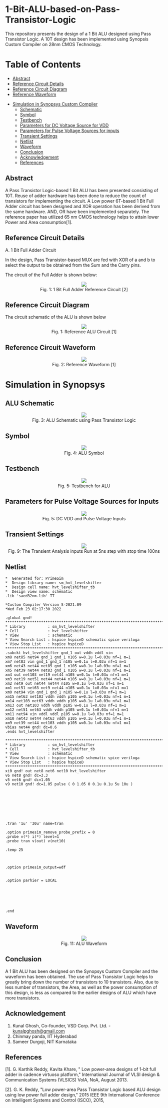 # 1-Bit-ALU-based-on-Pass-Transistor-Logic

This repository presents the design of a 1 Bit ALU designed using Pass Transistor Logic. A 10T design has been implemented using Synopsis Custom Compiler on 28nm CMOS Technology.

# Table of Contents
   * [Abstract](#abstract)
  * [Reference Circuit Details](#reference-circuit-details)
  * [Reference Circuit Diagram](#reference-circuit-diagram)
  * [Reference Waveform](#reference-circuit-waveform)
- [Simulation in Synopsys Custom Compiler](#simulation-in-synopsys)
  * [Schematic](#schematic)
  * [Symbol](#symbol)
  * [Testbench](#Testbench)
  * [Parameters for DC Voltage Source for VDD](#Parameters-for-DC-Voltage-Source-for-VDD)
  * [Parameters for Pulse Voltage Sources for inputs](#Parameters-for-Pulse-Voltage-Sources-for-inputs)
  * [Transient Settings](#transient-settings)
  * [Netlist](#netlist)
  * [Waveform](#waveform)
  * [Conclusion](#conclusion)
  * [Acknowledgement](#acknowlegement)
  * [References](#references)


## Abstract

A Pass Transistor Logic-based 1 Bit 
ALU has been presented consisting of 10T. Reuse of adder
hardware has been done to reduce the count of transistors for 
implementing the circuit. A Low power 6T-based 1 Bit Full 
Adder circuit has been designed and XOR operation has been 
derived from the same hardware. AND, OR have been implemented separately. The reference paper has utilized 65 nm 
CMOS technology helps to attain lower Power and Area consumption[1].

## Reference Circuit Details

A. 1 Bit Full Adder Circuit

In the design, Pass Transistor-based MUX are fed with 
XOR of a and b to select the output to be obtained from the 
Sum and the Carry pins.

The circuit of the Full Adder is shown below:
<p align="center">
<img src="Images/1bitfulladder_ref.jpeg"></br>
  Fig. 1: 1 Bit Full Adder Reference Circuit [2]
</p>



## Reference Circuit Diagram
The circuit schematic of the ALU is shown below
<p align="center">
<img src="design/ALU_ref.jpeg"></br>
  Fig. 1: Reference ALU Circuit [1]
</p>

## Reference Circuit Waveform
<p align="center">
<img src="design/waveform_ref.jpeg"></br>
  Fig. 2: Reference Waveform [1]
</p>

# Simulation in Synopsys
## ALU Schematic
<p align="center">
<img src="design/ALUdesign.png"></br>
  Fig. 3: ALU Schematic using Pass Transistor Logic
</p>

## Symbol
<p align="center">
<img src="design/ALUsymbol.png"></br>
  Fig. 4: ALU Symbol 
</p>

## Testbench
<p align="center">
<img src="design/ALU_tb.png"></br>
  Fig. 5: Testbench for ALU 
</p>

## Parameters for Pulse Voltage Sources for Inputs
<p align="center">
<img src="design/inputs.png"></br>
  Fig. 5: DC VDD and Pulse Voltage Inputs 
</p>


## Transient Settings
<p align="center">
<img src="design/transient.png"></br>
  Fig. 9: The Transient Analysis inputs Run at 5ns step with stop time 100ns 
</p>

## Netlist
```
*  Generated for: PrimeSim
*  Design library name: sm_hvt_levelshifter
*  Design cell name: hvt_levelshifter_tb
*  Design view name: schematic
.lib 'saed32nm.lib' TT

*Custom Compiler Version S-2021.09
*Wed Feb 23 02:17:30 2022

.global gnd!
********************************************************************************
* Library          : sm_hvt_levelshifter
* Cell             : hvt_levelshifter
* View             : schematic
* View Search List : hspice hspiceD schematic spice veriloga
* View Stop List   : hspice hspiceD
********************************************************************************
.subckt hvt_levelshifter gnd_1 out vddh vddl vin
xm8 net85 net94 gnd_1 gnd_1 n105 w=0.1u l=0.03u nf=1 m=1
xm7 net83 vin gnd_1 gnd_1 n105 w=0.1u l=0.03u nf=1 m=1
xm6 net43 net44 net85 gnd_1 n105 w=0.1u l=0.03u nf=1 m=1
xm5 net39 net44 net83 gnd_1 n105 w=0.1u l=0.03u nf=1 m=1
xm4 out net103 net19 net44 n105 w=0.1u l=0.03u nf=1 m=1
xm3 net19 net51 net44 net44 n105 w=0.1u l=0.03u nf=1 m=1
xm2 net9 out net44 net44 n105 w=0.1u l=0.03u nf=1 m=1
xm1 net51 net63 net9 net44 n105 w=0.1u l=0.03u nf=1 m=1
xm0 net94 vin gnd_1 gnd_1 n105 w=0.1u l=0.03u nf=1 m=1
xm15 net63 net103 vddh vddh p105 w=0.1u l=0.03u nf=1 m=1
xm14 net103 net63 vddh vddh p105 w=0.1u l=0.03u nf=1 m=1
xm13 out net103 vddh vddh p105 w=0.1u l=0.03u nf=1 m=1
xm12 net51 net63 vddh vddh p105 w=0.1u l=0.03u nf=1 m=1
xm11 net94 vin vddl vddl p105 w=0.1u l=0.03u nf=1 m=1
xm10 net43 net44 net63 vddh p105 w=0.1u l=0.03u nf=1 m=1
xm9 net39 net44 net103 vddh p105 w=0.1u l=0.03u nf=1 m=1
vbias net44 gnd! dc=0.6
.ends hvt_levelshifter

********************************************************************************
* Library          : sm_hvt_levelshifter
* Cell             : hvt_levelshifter_tb
* View             : schematic
* View Search List : hspice hspiceD schematic spice veriloga
* View Stop List   : hspice hspiceD
********************************************************************************
xi0 gnd! out net8 net6 net10 hvt_levelshifter
v6 net8 gnd! dc=3.3
v5 net6 gnd! dc=1.05
v9 net10 gnd! dc=1.05 pulse ( 0 1.05 0 0.1u 0.1u 5u 10u )








.tran '1u' '30u' name=tran

.option primesim_remove_probe_prefix = 0
.probe v(*) i(*) level=1
.probe tran v(out) v(net10)

.temp 25



.option primesim_output=wdf


.option parhier = LOCAL






.end

```
## Waveform

<p align="center">
<img src="design/ALUwaveform.png"></br>
  Fig. 11: ALU Waveform 
</p>

## Conclusion
A 1 Bit ALU has been designed on the Synopsys Custom Compiler and the waveform has been obtained. The use of Pass Transistor Logic helps to greatly bring down the number of transistors to 10 transistors. Also, due to less number of transistors, the Area, as well as the power consumption of this design, is less as compared to the earlier designs of ALU which have more transistors.

## Acknowledgement
1. Kunal Ghosh, Co-founder, VSD Corp. Pvt. Ltd. - kunalpghosh@gmail.com
2. Chinmay panda, IIT Hyderabad
3. Sameer Durgoji, NIT Karnataka
## References
[1]. G. Karthik Reddy, Kavita Khare, " Low power-area 
designs of 1-bit full adder in cadence virtuoso platform," 
International Journal of VLSI design & Communication 
Systems (VLSICS) VolA, NoA, August 2013.

[2]. G. K. Reddy, "Low power-area Pass Transistor Logic 
based ALU design using low power full adder design," 2015 
IEEE 9th International Conference on Intelligent Systems and 
Control (ISCO), 2015,

